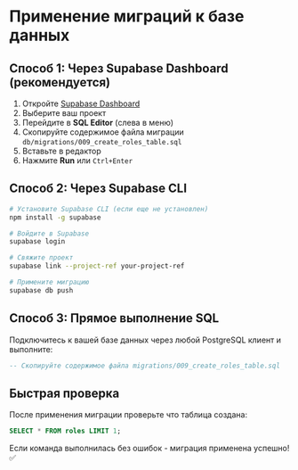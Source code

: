 # Применение миграций к базе данных

## Способ 1: Через Supabase Dashboard (рекомендуется)

1. Откройте [Supabase Dashboard](https://supabase.com/dashboard)
2. Выберите ваш проект
3. Перейдите в **SQL Editor** (слева в меню)
4. Скопируйте содержимое файла миграции `db/migrations/009_create_roles_table.sql`
5. Вставьте в редактор
6. Нажмите **Run** или `Ctrl+Enter`

## Способ 2: Через Supabase CLI

```bash
# Установите Supabase CLI (если еще не установлен)
npm install -g supabase

# Войдите в Supabase
supabase login

# Свяжите проект
supabase link --project-ref your-project-ref

# Примените миграцию
supabase db push
```

## Способ 3: Прямое выполнение SQL

Подключитесь к вашей базе данных через любой PostgreSQL клиент и выполните:

```sql
-- Скопируйте содержимое файла migrations/009_create_roles_table.sql
```

## Быстрая проверка

После применения миграции проверьте что таблица создана:

```sql
SELECT * FROM roles LIMIT 1;
```

Если команда выполнилась без ошибок - миграция применена успешно! ✅
